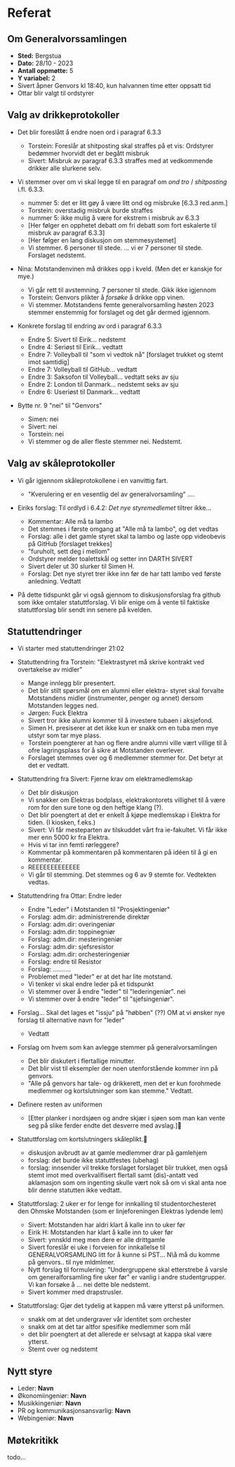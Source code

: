 # Referat

## Om Generalvorssamlingen
- **Sted:** Bergstua
- **Dato:** 28/10 - 2023
- **Antall oppmøtte:** 5
- **Y variabel:** 2
- Sivert åpner Genvors kl 18:40, kun halvannen time etter oppsatt tid
- Ottar blir valgt til ordstyrer

## Valg av drikkeprotokoller
- Det blir foreslått å endre noen ord i paragraf 6.3.3
    * Torstein: Foreslår at shitposting skal straffes på et vis:
                Ordstyrer bedømmer hvorvidt det er begått misbruk
    * Sivert: Misbruk av paragraf 6.3.3 straffes med at vedkommende
              drikker alle slurkene selv.

- Vi stemmer over om vi skal legge til en paragraf om _ond tro_ /
  _shitposting_ i.fl. 6.3.3.
    * nummer 5: det er litt gøy å være litt ond og misbruke [6.3.3 red.anm.]
    * Torstein: overstadig misbruk burde straffes
    * nummer 5: ikke mulig å være for ekstrem i misbruk av 6.3.3
    * [Her følger en opphetet debatt om fri debatt som fort eskalerte til
      misbruk av paragraf 6.3.3]
    * [Her følger en lang diskusjon om stemmesystemet]
    * Vi stemmer. 6 personer til stede. ... vi er 7 personer til stede.
      Forslaget nedstemt.

- Nina: Motstandenvinen må drikkes opp i kveld. (Men det er kanskje
        for mye.)
    * Vi går rett til avstemning. 7 personer til stede. Gikk ikke igjennom
    * Torstein: Genvors plikter å _forsøke_ å drikke opp vinen.
    * Vi stemmer. Motstandens femte generalvorsamling høsten 2023 stemmer
      enstemmig for forslaget og det går dermed igjennom.

- Konkrete forslag til endring av ord i paragraf 6.3.3
    * Endre 5: Sivert til Eirik... nedstemt
    * Endre 4: Seriøst til Eirik... vedtatt
    * Endre 7: Volleyball til "som vi vedtok nå" [forslaget trukket
      og stemt imot samtidig]
    * Endre 7: Volleyball til GitHub... vedtatt
    * Endre 3: Saksofon til Volleyball... vedtatt seks av sju
    * Endre 2: London til Danmark... nedstemt seks av sju
    * Endre 6: Useriøst til Danmark... vedtatt

- Bytte nr. 9 "nei" til "Genvors"
    * Simen: nei
    * Sivert: nei
    * Torstein: nei
    * Vi stemmer og de aller fleste stemmer nei. Nedstemt.


## Valg av skåleprotokoller
- Vi går igjennom skåleprotokollene i en vanvittig fart.
    * "Kverulering er en vesentlig del av generalvorsamling" ....
- Eiriks forslag: Til ordlyd i 6.4.2: _Det nye styremedlemet_ tiltrer ikke...
    * Kommentar: Alle må ta lambo
    * Det stemmes i første omgang at "Alle må ta lambo", og det vedtas
    * Forslag: alle i det gamle styret skal ta lambo og laste opp
      videobevis på GitHub [forslaget trekkes]
    * "furuholt, sett deg i mellom"
    * Ordstyrer melder toalettskål og setter inn DARTH SIVERT
    * Sivert deler ut 30 slurker til Simen H.
    * Forslag: Det nye styret trer ikke inn før de har tatt lambo
               ved første anledning. Vedtatt

- På dette tidspunkt går vi også gjennom to diskusjonsforslag fra
  github som ikke omtaler statuttforslag. Vi blir enige om å vente
  til faktiske statuttforslag blir sendt inn senere på kvelden.

## Statuttendringer
- Vi starter med statuttendringer 21:02
- Statuttendring fra Torstein: "Elektrastyret må skrive kontrakt ved
  overtakelse av midler"
    * Mange innlegg blir presentert.
    * Det blir stilt spørsmål om en alumni eller elektra-
      styret skal forvalte Motstandens midler (instrumenter,
      penger og annet) dersom Motstanden legges ned.
    * Jørgen: Fuck Elektra
    * Sivert tror ikke alumni kommer til å investere tubaen
      i aksjefond.
    * Simen H. presiserer at det ikke kun er snakk om en tuba men
      mye utstyr som tar mye plass.
    * Torstein poengterer at han og flere andre alumni ville vært
      villige til å ofre lagringsplass for å sikre at Motstanden
      overlever.
    * Forslaget stemmes over og 6 medlemmer stemmer for. Det betyr
      at det er vedtatt.

- Statuttendring fra Sivert: Fjerne krav om elektramedlemskap
    * Det blir diskusjon
    * Vi snakker om Elektras bodplass, elektrakontorets
      villighet til å være rom for den sure tone og den heftige
      klang (?).
    * Det blir poengtert at det er enkelt å kjøpe medlemskap
      i Elektra for tiden. (I kiosken, f.eks.)
    * Sivert: Vi får mesteparten av tilskuddet vårt fra
      ie-fakultet. Vi får ikke mer enn 5000 kr fra
      Elektra.
    * Hvis vi tar inn femti rørleggere?
    * Kommentar på kommentaren på kommentaren på idéen til å gi en
      kommentar.
    * REEEEEEEEEEEEE
    * Vi går til stemming. Det stemmes og 6 av 9 stemte for.
      Vedtekten vedtas.

- Statuttendring fra Ottar: Endre leder
    * Endre "Leder" i Motstanden til "Prosjektingeniør"
    * Forslag: adm.dir: administrerende direktør
    * Forslag: adm.dir: overingeniør
    * Forslag: adm.dir: toppinegniør
    * Forslag: adm.dir: mesteringeniør
    * Forslag: adm.dir: sjefsresistor
    * Forslag: adm.dir: orchesteringeniør
    * Forslag: endre til Resistor
    * Forslag: ..........
    * Problemet med "leder" er at det har lite motstand.
    * Vi tenker vi skal endre leder på et tidspunkt
    * Vi stemmer over å endre "leder" til "lederingeniør". nei
    * Vi stemmer over å endre "leder" til "sjefsingeniør". 

- Forslag... Skal det lages et "issju" på "høbben" (??) OM at
  vi ønsker nye forslag til alternative navn for "leder"
    * Vedtatt

- Forslag om hvem som kan avlegge stemmer på generalvorsamlingen
    * Det blir diskutert i flertallige minutter.
    * Det blir vist til eksempler der noen utenforstående kommer 
      inn på genvors.
    * "Alle på genvors har tale- og drikkerett, men det er kun forohmede
      medlemmer og kortslutninger som kan stemme." Vedtatt.

- Definere resten av uniformen
    * [Etter planker i nordsjøen og andre skjær i sjøen som man kan
      vente seg på slike ferder endte det desverre med avslag.]🐎

- Statuttforslag om kortslutningers skåleplikt.🛀
    * diskusjon avbrudt av at gamle medlemmer drar på gamlehjem
    * forslag: det burde ikke statuttfestes (ubehag)
    * forslag: innsender vil trekke forslaget
      forslaget blir trukket, men også stemt imot med overkvalifisert
      flertall samt (dis)-antatt ved aklamasjon som om ingenting skulle vært
      nok så om vi skal anta noe blir denne statutten ikke vedtatt.

- Statuttforslag: 2 uker er for lenge for innkalling til studentorchesteret
  den Ohmske Motstanden (som er linjeforeningen Elektras lydende lem)
    * Sivert: Motstanden har aldri klart å kalle inn to uker før
    * Eirik H: Motstanden har klart å kalle inn to uker før
    * Sivert: ynnskld meg men dere er alle drittgamle
    * Sivert foreslår ei uke i forveien for innkallelse til GENERALVORSAMLING
      litt for å kunne si PST... N\å må du komme på genvors.. til nye mldmlmer.
    * Nytt forslag til formulering: "Undergruppene skal etterstrebe å varsle
      om generalforsamling fire uker før" er vanlig i andre studentgrupper.
      Vi kan forsøke å ... nei dette ble nedstemt.
    * Sivert kommer med drapstrusler.

- Statuttforslag: Gjør det tydelig at kappen må være ytterst på uniformen.
    * snakk om at det undergraver vår identitet som orchester
    * snakk om at det tar altfor spesifike medlemmer som mål
    * det blir poengtert at det allerede er selvsagt at kappa
      skal være ytterst.
    * Stemt over og nedstemt

## Nytt styre
- Leder: **Navn**
- Økonomiingeniør: **Navn**
- Musikkingeniør: **Navn**
- PR og kommunikasjonsansvarlig: **Navn**
- Webingeniør: **Navn**

## Møtekritikk
todo...
